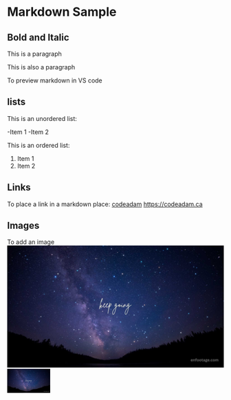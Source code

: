 # Markdown Sample
## Bold and Italic
This is a paragraph

This is also a paragraph

To preview markdown in VS code
## lists

This is an unordered list:

-Item 1
-Item 2

This is an ordered list:

1. Item 1
2. Item 2

## Links 

To place a link in a markdown place:
[codeadam](https://codeadam.ca)
https://codeadam.ca

## Images
To add an image
![Pictures](30.jpg)
<img src="30.jpg" width="100"/>